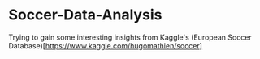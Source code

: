 # Soccer-Data-Analysis
Trying to gain some interesting insights from Kaggle's (European Soccer Database)[https://www.kaggle.com/hugomathien/soccer]
